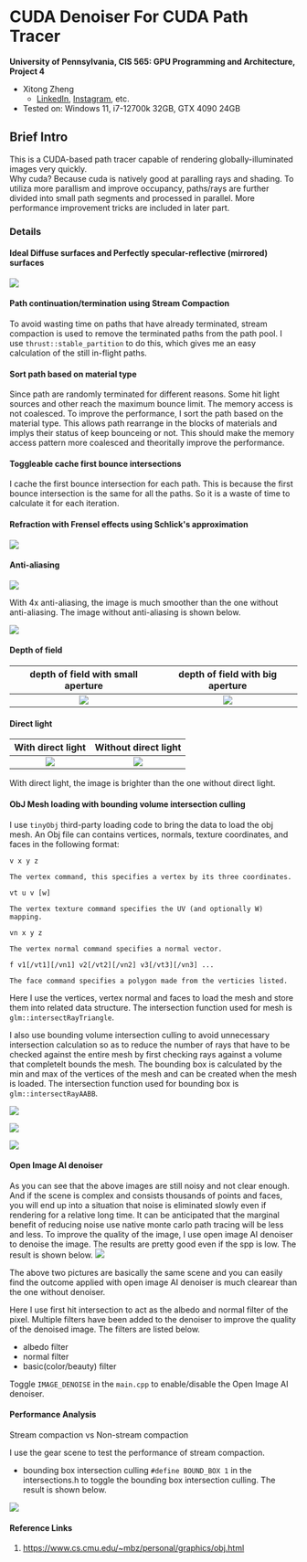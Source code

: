 CUDA Denoiser For CUDA Path Tracer
==================================

**University of Pennsylvania, CIS 565: GPU Programming and Architecture, Project 4**

* Xitong Zheng
  * [LinkedIn](https://www.linkedin.com/in/xitong-zheng-5b6543205/), [Instagram](https://www.instagram.com/simonz_zheng/), etc.
* Tested on: Windows 11, i7-12700k 32GB, GTX 4090 24GB

## Brief Intro
This is a CUDA-based path tracer capable of rendering globally-illuminated images very quickly. \
Why cuda? Because cuda is natively good at paralling rays and shading. To utiliza more parallism and improve occupancy, paths/rays are further divided into small path segments and processed in parallel. More performance improvement tricks are included in later part.

### Details

#### Ideal Diffuse surfaces and Perfectly specular-reflective (mirrored) surfaces

![](./img/image1.png)

#### Path continuation/termination using Stream Compaction

To avoid wasting time on paths that have already terminated, stream compaction is used to remove the terminated paths from the path pool. I use `thrust::stable_partition` to do this, which gives me an easy calculation of the still in-flight paths.

#### Sort path based on material type

Since path are randomly terminated for different reasons. Some hit light sources and other reach the maximum bounce limit. The memory access is not coalesced. To improve the performance, I sort the path based on the material type. This allows path rearrange in the blocks of materials and implys their status of keep bounceing or not. This should make the memory access pattern more coalesced and theoritally improve the performance.

#### Toggleable cache first bounce intersections
I cache the first bounce intersection for each path. This is because the first bounce intersection is the same for all the paths. So it is a waste of time to calculate it for each iteration.

#### Refraction with Frensel effects using Schlick's approximation

![](./img/refraction.png)

#### Anti-aliasing
![](./img/withantiliasing.png)

With 4x anti-aliasing, the image is much smoother than the one without anti-aliasing. The image without anti-aliasing is shown below.

![](./img/withoutantiliasing.png)
#### Depth of field
| depth of field with small aperture      | depth of field with big aperture      |
|:-------------------------------------------:|:-------------------------------------------:|
| ![](./img/dof_smallaperture.png) | ![](./img/dof_bigaperture.png)|



#### Direct light

| With direct light      | Without direct light      |
|:-------------------------------------------:|:-------------------------------------------:|
| ![](./img/withdirectlight.png) | ![](./img/withoutdirectlight.png)|

With direct light, the image is brighter than the one without direct light.

#### ObJ Mesh loading with bounding volume intersection culling

I use `tinyObj` third-party loading code to bring the data to load the obj mesh. An Obj file can contains vertices, normals, texture coordinates, and faces in the following format:

```
v x y z

The vertex command, this specifies a vertex by its three coordinates. 

vt u v [w]

The vertex texture command specifies the UV (and optionally W) mapping. 

vn x y z

The vertex normal command specifies a normal vector. 

f v1[/vt1][/vn1] v2[/vt2][/vn2] v3[/vt3][/vn3] ...

The face command specifies a polygon made from the verticies listed.
```

Here I use the vertices, vertex normal and faces to load the mesh and store them into related data structure. The intersection function used for mesh is `glm::intersectRayTriangle`.

I also use bounding volume intersection culling to avoid unnecessary intersection calculation so as to reduce the number of rays that have to be checked against the entire mesh by first checking rays against a volume that completelt bounds the mesh. The bounding box is calculated by the min and max of the vertices of the mesh and can be created when the mesh is loaded. The intersection function used for bounding box is `glm::intersectRayAABB`. 


![](./img/gear1.png)

![](./img/vase.png)

![](./img/vase1.png)
#### Open Image AI denoiser

As you can see that the above images are still noisy and not clear enough. And if the scene is complex and consists thousands of points and faces, you will end up into a situation that noise is eliminated slowly even if rendering for a relative long time. It can be anticipated that the marginal benefit of reducing noise use native monte carlo path tracing will be less and less.
To improve the quality of the image, I use open image AI denoiser to denoise the image. The results are pretty good even if the spp is low. The result is shown below.
![](./img/OIMD.png)


The above two pictures are basically the same scene and you can easily find the outcome applied with open image AI denoiser is much clearear than the one without denoiser.

Here I use first hit intersection to act as the albedo and normal filter of the pixel. Multiple filters have been added to the denoiser to improve the quality of the denoised image. The filters are listed below.

- albedo filter
- normal filter
- basic(color/beauty) filter 

Toggle `IMAGE_DENOISE` in the `main.cpp` to enable/disable the Open Image AI denoiser.

#### Performance Analysis

Stream compaction vs Non-stream compaction

I use the gear scene to test the performance of stream compaction. 

- bounding box intersection culling
`#define BOUND_BOX 1` in the intersections.h to toggle the bounding box intersection culling. 
The result is shown below.

![](./img/performance1.png)

#### Reference Links
1. https://www.cs.cmu.edu/~mbz/personal/graphics/obj.html